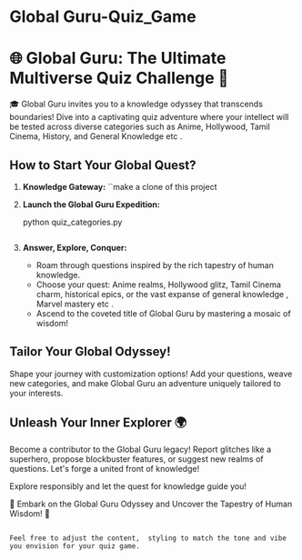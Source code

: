 # Global Guru-Quiz_Game

# 🌐 Global Guru: The Ultimate Multiverse Quiz Challenge 🚀

🎓 Global Guru invites you to a knowledge odyssey that transcends boundaries! Dive into a captivating quiz adventure where your intellect will be tested across diverse categories such as Anime, Hollywood, Tamil Cinema, History, and General Knowledge etc .

## How to Start Your Global Quest?

1. **Knowledge Gateway:**
   ``make a clone of this project 

2. **Launch the Global Guru Expedition:**
   
   python quiz_categories.py
   ```

3. **Answer, Explore, Conquer:**
   - Roam through questions inspired by the rich tapestry of human knowledge.
   - Choose your quest: Anime realms, Hollywood glitz, Tamil Cinema charm, historical epics, or the vast expanse of general knowledge , Marvel mastery etc  .
   - Ascend to the coveted title of Global Guru by mastering a mosaic of wisdom!

## Tailor Your Global Odyssey!

Shape your journey with customization options! Add your questions, weave new categories, and make Global Guru an adventure uniquely tailored to your interests.

## Unleash Your Inner Explorer 🌍

Become a contributor to the Global Guru legacy! Report glitches like a superhero, propose blockbuster features, or suggest new realms of questions. Let's forge a united front of knowledge!

Explore responsibly and let the quest for knowledge guide you!

🚀 Embark on the Global Guru Odyssey and Uncover the Tapestry of Human Wisdom! 🌟
```

Feel free to adjust the content,  styling to match the tone and vibe you envision for your quiz game.
